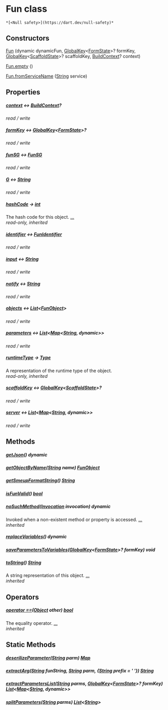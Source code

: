 


# Fun class






    *[<Null safety>](https://dart.dev/null-safety)*






## Constructors

[Fun](../smeup_models_fun/Fun/Fun.md) (dynamic dynamicFun, [GlobalKey](https://api.flutter.dev/flutter/widgets/GlobalKey-class.html)&lt;[FormState](https://api.flutter.dev/flutter/widgets/FormState-class.html)>? formKey, [GlobalKey](https://api.flutter.dev/flutter/widgets/GlobalKey-class.html)&lt;[ScaffoldState](https://api.flutter.dev/flutter/material/ScaffoldState-class.html)>? scaffoldKey, [BuildContext](https://api.flutter.dev/flutter/widgets/BuildContext-class.html)? context)

    

[Fun.empty](../smeup_models_fun/Fun/Fun.empty.md) ()

    

[Fun.fromServiceName](../smeup_models_fun/Fun/Fun.fromServiceName.md) ([String](https://api.flutter.dev/flutter/dart-core/String-class.html) service)

    


## Properties

##### [context](../smeup_models_fun/Fun/context.md) &#8596; [BuildContext](https://api.flutter.dev/flutter/widgets/BuildContext-class.html)?



   
_read / write_



##### [formKey](../smeup_models_fun/Fun/formKey.md) &#8596; [GlobalKey](https://api.flutter.dev/flutter/widgets/GlobalKey-class.html)&lt;[FormState](https://api.flutter.dev/flutter/widgets/FormState-class.html)>?



   
_read / write_



##### [funSG](../smeup_models_fun/Fun/funSG.md) &#8596; [FunSG](../smeup_models_fun_SG/FunSG-class.md)



   
_read / write_



##### [G](../smeup_models_fun/Fun/G.md) &#8596; [String](https://api.flutter.dev/flutter/dart-core/String-class.html)



   
_read / write_



##### [hashCode](https://api.flutter.dev/flutter/dart-core/Object/hashCode.html) &#8594; [int](https://api.flutter.dev/flutter/dart-core/int-class.html)



The hash code for this object. [...](https://api.flutter.dev/flutter/dart-core/Object/hashCode.html)  
_read-only, inherited_



##### [identifier](../smeup_models_fun/Fun/identifier.md) &#8596; [FunIdentifier](../smeup_models_fun_identifier/FunIdentifier-class.md)



   
_read / write_



##### [input](../smeup_models_fun/Fun/input.md) &#8596; [String](https://api.flutter.dev/flutter/dart-core/String-class.html)



   
_read / write_



##### [notify](../smeup_models_fun/Fun/notify.md) &#8596; [String](https://api.flutter.dev/flutter/dart-core/String-class.html)



   
_read / write_



##### [objects](../smeup_models_fun/Fun/objects.md) &#8596; [List](https://api.flutter.dev/flutter/dart-core/List-class.html)&lt;[FunObject](../smeup_models_fun_object/FunObject-class.md)>



   
_read / write_



##### [parameters](../smeup_models_fun/Fun/parameters.md) &#8596; [List](https://api.flutter.dev/flutter/dart-core/List-class.html)&lt;[Map](https://api.flutter.dev/flutter/dart-core/Map-class.html)&lt;[String](https://api.flutter.dev/flutter/dart-core/String-class.html), dynamic>>



   
_read / write_



##### [runtimeType](https://api.flutter.dev/flutter/dart-core/Object/runtimeType.html) &#8594; [Type](https://api.flutter.dev/flutter/dart-core/Type-class.html)



A representation of the runtime type of the object.   
_read-only, inherited_



##### [scaffoldKey](../smeup_models_fun/Fun/scaffoldKey.md) &#8596; [GlobalKey](https://api.flutter.dev/flutter/widgets/GlobalKey-class.html)&lt;[ScaffoldState](https://api.flutter.dev/flutter/material/ScaffoldState-class.html)>?



   
_read / write_



##### [server](../smeup_models_fun/Fun/server.md) &#8596; [List](https://api.flutter.dev/flutter/dart-core/List-class.html)&lt;[Map](https://api.flutter.dev/flutter/dart-core/Map-class.html)&lt;[String](https://api.flutter.dev/flutter/dart-core/String-class.html), dynamic>>



   
_read / write_




## Methods

##### [getJson](../smeup_models_fun/Fun/getJson.md)() dynamic



   




##### [getObjectByName](../smeup_models_fun/Fun/getObjectByName.md)([String](https://api.flutter.dev/flutter/dart-core/String-class.html) name) [FunObject](../smeup_models_fun_object/FunObject-class.md)



   




##### [getSmeupFormatString](../smeup_models_fun/Fun/getSmeupFormatString.md)() [String](https://api.flutter.dev/flutter/dart-core/String-class.html)



   




##### [isFunValid](../smeup_models_fun/Fun/isFunValid.md)() [bool](https://api.flutter.dev/flutter/dart-core/bool-class.html)



   




##### [noSuchMethod](https://api.flutter.dev/flutter/dart-core/Object/noSuchMethod.html)([Invocation](https://api.flutter.dev/flutter/dart-core/Invocation-class.html) invocation) dynamic



Invoked when a non-existent method or property is accessed. [...](https://api.flutter.dev/flutter/dart-core/Object/noSuchMethod.html)  
_inherited_



##### [replaceVariables](../smeup_models_fun/Fun/replaceVariables.md)() dynamic



   




##### [saveParametersToVariables](../smeup_models_fun/Fun/saveParametersToVariables.md)([GlobalKey](https://api.flutter.dev/flutter/widgets/GlobalKey-class.html)&lt;[FormState](https://api.flutter.dev/flutter/widgets/FormState-class.html)>? formKey) void



   




##### [toString](https://api.flutter.dev/flutter/dart-core/Object/toString.html)() [String](https://api.flutter.dev/flutter/dart-core/String-class.html)



A string representation of this object. [...](https://api.flutter.dev/flutter/dart-core/Object/toString.html)  
_inherited_




## Operators

##### [operator ==](https://api.flutter.dev/flutter/dart-core/Object/operator_equals.html)([Object](https://api.flutter.dev/flutter/dart-core/Object-class.html) other) [bool](https://api.flutter.dev/flutter/dart-core/bool-class.html)



The equality operator. [...](https://api.flutter.dev/flutter/dart-core/Object/operator_equals.html)  
_inherited_





## Static Methods

##### [deserilizeParameter](../smeup_models_fun/Fun/deserilizeParameter.md)([String](https://api.flutter.dev/flutter/dart-core/String-class.html) parm) [Map](https://api.flutter.dev/flutter/dart-core/Map-class.html)



   




##### [extractArg](../smeup_models_fun/Fun/extractArg.md)([String](https://api.flutter.dev/flutter/dart-core/String-class.html) funString, [String](https://api.flutter.dev/flutter/dart-core/String-class.html) parm, {[String](https://api.flutter.dev/flutter/dart-core/String-class.html) prefix = ' '}) [String](https://api.flutter.dev/flutter/dart-core/String-class.html)



   




##### [extractParametersList](../smeup_models_fun/Fun/extractParametersList.md)([String](https://api.flutter.dev/flutter/dart-core/String-class.html) parms, [GlobalKey](https://api.flutter.dev/flutter/widgets/GlobalKey-class.html)&lt;[FormState](https://api.flutter.dev/flutter/widgets/FormState-class.html)>? formKey) [List](https://api.flutter.dev/flutter/dart-core/List-class.html)&lt;[Map](https://api.flutter.dev/flutter/dart-core/Map-class.html)&lt;[String](https://api.flutter.dev/flutter/dart-core/String-class.html), dynamic>>



   




##### [splitParameters](../smeup_models_fun/Fun/splitParameters.md)([String](https://api.flutter.dev/flutter/dart-core/String-class.html) parms) [List](https://api.flutter.dev/flutter/dart-core/List-class.html)&lt;[String](https://api.flutter.dev/flutter/dart-core/String-class.html)>



   










